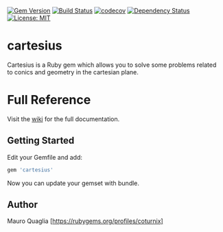[![Gem Version](https://badge.fury.io/rb/cartesius.svg)](https://badge.fury.io/rb/cartesius)
[![Build Status](https://travis-ci.org/MauroQuaglia/cartesius.svg?branch=master)](https://travis-ci.org/MauroQuaglia/cartesius)
[![codecov](https://codecov.io/gh/MauroQuaglia/cartesius/branch/master/graph/badge.svg)](https://codecov.io/gh/MauroQuaglia/cartesius)
[![Dependency Status](https://gemnasium.com/badges/github.com/MauroQuaglia/cartesius.svg)](https://gemnasium.com/github.com/MauroQuaglia/cartesius)
[![License: MIT](https://img.shields.io/badge/License-MIT-yellow.svg)](https://opensource.org/licenses/MIT)

# cartesius
Cartesius is a Ruby gem which allows you to solve some problems related to conics and geometry in the cartesian plane.

# Full Reference
Visit the [wiki](https://github.com/MauroQuaglia/cartesius/wiki) for the full documentation.

## Getting Started
Edit your Gemfile and add:
```ruby
gem 'cartesius'
```
Now you can update your gemset with bundle.

## Author
Mauro Quaglia
[https://rubygems.org/profiles/coturnix]
